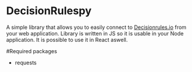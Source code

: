 # DecisionRulespy


A simple library that allows you to easily connect to [Decisionrules.io](https://decisionrules.io) from your web application.
Library is written in JS so it is usable in your Node application. It is possible to use it in React aswell.

#Required packages

 - requests
